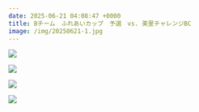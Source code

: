 ```yaml
---
date: 2025-06-21 04:08:47 +0000
title: Bチーム　ふれあいカップ　予選　vs. 美里チャレンジBC
image: /img/20250621-1.jpg
---
```

![](/img/site/content/img/20250621-2.jpg)

![](/img/site/content/img/20250621-3.jpg)

![](/img/site/content/img/20250621-4.jpg)

![](/img/site/content/img/20250621-5.jpg)
